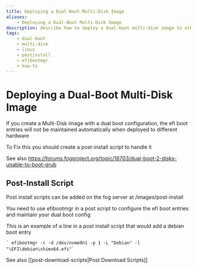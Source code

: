 ```yaml
---
title: Deploying a Dual-Boot Multi-Disk Image
aliases:
    - Deploying a Dual-Boot Multi-Disk Image
description: describe how to deploy a dual-boot multi-disk image to other devices
tags:
    - dual-boot
    - multi-disk
    - linux
    - postinstall
    - efibootmgr
    - how-to
---
```


# Deploying a Dual-Boot Multi-Disk Image

If you create a Multi-Disk image with a dual boot configuration, the efi
boot entries will not be maintained automatically when deployed to
different hardware

To Fix this you should create a post-install script to handle it

See also
<https://forums.fogproject.org/topic/16703/dual-boot-2-disks-unable-to-boot-grub>

## Post-Install Script

Post install scripts can be added on the fog server at
/images/post-install

You need to use efibootmgr in a post script to configure the efi boot
entries and maintain your dual boot config

This is an example of a line in a post install script that would add a debian boot entry 

`` ` efibootmgr -c -d /dev/nvme0n1 -p 1 -L "Debian" -l "\EFI\debian\shimx64.efi" ``\`

See also [[post-download-scripts|Post Download Scripts]]
